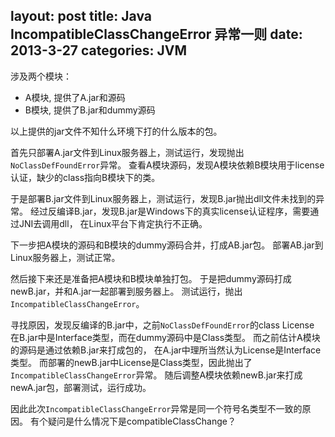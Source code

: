 layout: post
title: Java IncompatibleClassChangeError 异常一则
date: 2013-3-27
categories: JVM
---

涉及两个模块：

- A模块, 提供了A.jar和源码
- B模块, 提供了B.jar和dummy源码

以上提供的jar文件不知什么环境下打的什么版本的包。

首先只部署A.jar文件到Linux服务器上，测试运行，发现抛出`NoClassDefFoundError`异常。
查看A模块源码，发现A模块依赖B模块用于license认证，缺少的class指向B模块下的类。

于是部署B.jar文件到Linux服务器上，测试运行，发现B.jar抛出dll文件未找到的异常。
经过反编译B.jar，发现B.jar是Windows下的真实license认证程序，需要通过JNI去调用dll，
在Linux平台下肯定执行不正确。

下一步把A模块的源码和B模块的dummy源码合并，打成AB.jar包。
部署AB.jar到Linux服务器上，测试正常。

然后接下来还是准备把A模块和B模块单独打包。
于是把dummy源码打成newB.jar，并和A.jar一起部署到服务器上。
测试运行，抛出`IncompatibleClassChangeError`。

寻找原因，发现反编译的B.jar中，之前`NoClassDefFoundError`的class License
在B.jar中是Interface类型，而在dummy源码中是Class类型。
而之前估计A模块的源码是通过依赖B.jar来打成包的，
在A.jar中理所当然认为License是Interface类型。
而部署的newB.jar中License是Class类型，因此抛出了`IncompatibleClassChangeError`异常。
随后调整A模块依赖newB.jar来打成newA.jar包，部署测试，运行成功。

因此此次`IncompatibleClassChangeError`异常是同一个符号名类型不一致的原因。
有个疑问是什么情况下是compatibleClassChange？



